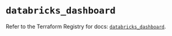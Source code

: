 # `databricks_dashboard`

Refer to the Terraform Registry for docs: [`databricks_dashboard`](https://registry.terraform.io/providers/databricks/databricks/1.62.1/docs/resources/dashboard).
